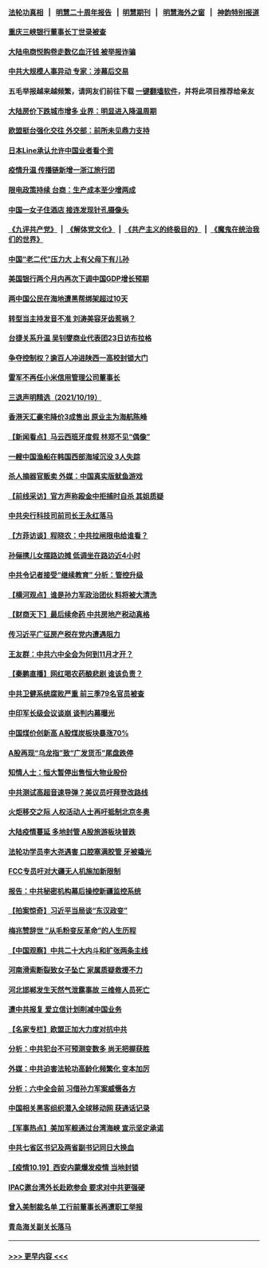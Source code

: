#### [法轮功真相](https://github.com/gfw-breaker/truth/blob/master/README.md?t=0) &nbsp;&nbsp;|&nbsp;&nbsp; [明慧二十周年报告](https://github.com/gfw-breaker/mh-reports/blob/master/README.md?t=0) &nbsp;&nbsp;|&nbsp;&nbsp;[明慧期刊](https://github.com/gfw-breaker/mh-qikan) &nbsp;&nbsp;|&nbsp;&nbsp; [明慧海外之窗](https://github.com/gfw-breaker/mh-news/blob/master/README.md?t=0) &nbsp;&nbsp;|&nbsp;&nbsp; [神韵特别报道](https://github.com/gfw-breaker/mh-news/blob/master/shenyun.md?t=0)
#### [重庆三峡银行董事长丁世录被查](../pages/nsc413/n13317264.md?t=10202001) 
#### [大陆电商悦购卷走数亿血汗钱 被举报诈骗](../pages/nsc413/n13317133.md?t=10202001) 
#### [中共大规模人事异动 专家：涉幕后交易](../pages/nsc413/n13317027.md?t=10202001) 
#### 五毛举报越来越频繁，请网友们前往下载 [一键翻墙软件](https://github.com/gfw-breaker/ssr-accounts)，并将此项目推荐给亲友
#### [大陆房价下跌城市增多 业界：明显进入降温周期](../pages/nsc413/n13317090.md?t=10202001) 
#### [欧盟挺台强化交往 外交部：前所未见鼎力支持](../pages/nsc413/n13317218.md?t=10202001) 
#### [日本Line承认允许中国业者看个资](../pages/nsc413/n13317144.md?t=10202001) 
#### [疫情升温 传播链新增一浙江旅行团](../pages/nsc413/n13317119.md?t=10202001) 
#### [限电政策持续 台商：生产成本至少增两成](../pages/nsc413/n13316669.md?t=10202001) 
#### [中国一女子住酒店 接连发现针孔摄像头](../pages/nsc413/n13316231.md?t=10202001) 
#### [《九评共产党》](https://github.com/begood0513/9ping.md/blob/master/README.md) &nbsp;|&nbsp; [《解体党文化》](../../../../jtdwh.md/blob/master/README.md)  &nbsp;|&nbsp; [《共产主义的终极目的》](../../../../gczydzjmd.md/blob/master/README.md) &nbsp;|&nbsp; [《魔鬼在统治我们的世界》](../../../../mgztzwmdsj.md/blob/master/README.md) 
#### [中国“老二代”压力大 上有父母下有儿孙](../pages/nsc413/n13316232.md?t=10202001) 
#### [美国银行两个月内再次下调中国GDP增长预期](../pages/nsc413/n13316739.md?t=10202001) 
#### [两中国公民在海地遭黑帮绑架超过10天](../pages/nsc413/n13316781.md?t=10202001) 
#### [转型当主持发音不准 刘涛美容牙齿惹祸？](../pages/nsc413/n13316241.md?t=10202001) 
#### [台捷关系升温 吴钊燮商业代表团23日访布拉格](../pages/nsc413/n13316380.md?t=10202001) 
#### [争夺控制权？逾百人冲进陕西一高校封锁大门](../pages/nsc413/n13316773.md?t=10202001) 
#### [雷军不再任小米信用管理公司董事长](../pages/nsc413/n13316525.md?t=10202001) 
#### [三退声明精选（2021/10/19）](../pages/nsc413/n13316676.md?t=10202001) 
#### [香港天汇豪宅降价3成售出 原业主为海航陈峰](../pages/nsc413/n13316277.md?t=10202001) 
#### [【新闻看点】马云西班牙度假 林郑不见“偶像”](../pages/nsc413/n13315446.md?t=10202001) 
#### [一艘中国渔船在韩国西部海域沉没 3人失踪](../pages/nsc413/n13316492.md?t=10202001) 
#### [杀人摘器官贩卖 外媒：中国真实版鱿鱼游戏](../pages/nsc413/n13316101.md?t=10202001) 
#### [【前线采访】官方声称殴金中拒捕时自杀 其姐质疑](../pages/nsc413/n13316445.md?t=10202001) 
#### [中共央行科技司前司长王永红落马](../pages/nsc413/n13316419.md?t=10202001) 
#### [【方菲访谈】程晓农：中共拉闸限电给谁看？](../pages/nsc413/n13315612.md?t=10202001) 
#### [孙俪携儿女摆路边摊 低调坐在路边近4小时](../pages/nsc413/n13315855.md?t=10202001) 
#### [中共令记者接受“继续教育” 分析：管控升级](../pages/nsc413/n13316066.md?t=10202001) 
#### [【横河观点】谁是孙力军政治团伙 料将被大清洗](../pages/nsc413/n13316078.md?t=10202001) 
#### [【财商天下】最后续命药 中共房地产税动真格](../pages/nsc413/n13315978.md?t=10202001) 
#### [传习近平广征房产税在党内遭遇阻力](../pages/nsc413/n13316010.md?t=10202001) 
#### [王友群：中共六中全会为何到11月才开？](../pages/nsc413/n13315769.md?t=10202001) 
#### [【秦鹏直播】网红喝农药酿悲剧 谁该负责？](../pages/nsc413/n13316029.md?t=10202001) 
#### [中共卫健系统腐败严重 前三季79名官员被查](../pages/nsc413/n13316038.md?t=10202001) 
#### [中印军长级会议谈崩 谈判内幕曝光](../pages/nsc413/n13316005.md?t=10202001) 
#### [中国煤价创新高 A股煤炭板块暴涨70%](../pages/nsc413/n13315909.md?t=10202001) 
#### [A股再现“乌龙指”致“广发货币”尾盘跌停](../pages/nsc413/n13315596.md?t=10202001) 
#### [知情人士：恒大暂停出售恒大物业股份](../pages/nsc413/n13315794.md?t=10202001) 
#### [中共测试高超音速导弹？美议员吁拜登改路线](../pages/nsc413/n13315711.md?t=10202001) 
#### [火炬移交之际 人权活动人士再吁抵制北京冬奥](../pages/nsc413/n13315538.md?t=10202001) 
#### [大陆疫情蔓延 多地封管 A股旅游板块普跌](../pages/nsc413/n13315760.md?t=10202001) 
#### [法轮功学员李大尧遇害 口腔塞满胶管 牙被撬光](../pages/nsc413/n13314991.md?t=10202001) 
#### [FCC专员吁对大疆无人机施加新限制](../pages/nsc413/n13315673.md?t=10202001) 
#### [报告：中共秘密机构幕后操控新疆监控系统](../pages/nsc413/n13315703.md?t=10202001) 
#### [【拍案惊奇】习近平当局谈“东汉政变”](../pages/nsc413/n13315394.md?t=10202001) 
#### [梅兆赞辞世 “从毛粉变反革命”的人生历程](../pages/nsc413/n13315418.md?t=10202001) 
#### [【中国观察】中共二十大内斗和扩张两条主线](../pages/nsc413/n13315551.md?t=10202001) 
#### [河南滑索断裂致女子坠亡 家属质疑救援不力](../pages/nsc413/n13315212.md?t=10202001) 
#### [河北邯郸发生天然气泄露事故 三维修人员死亡](../pages/nsc413/n13315360.md?t=10202001) 
#### [遭中共报复 爱立信计划削减中国业务](../pages/nsc413/n13315437.md?t=10202001) 
#### [【名家专栏】欧盟正加大力度对抗中共](../pages/nsc413/n13315239.md?t=10202001) 
#### [分析：中共犯台不可预测变数多 尚无把握获胜](../pages/nsc413/n13315085.md?t=10202001) 
#### [外媒：中共迫害法轮功高龄化频繁化 变本加厉](../pages/nsc413/n13314842.md?t=10202001) 
#### [分析：六中全会前 习借孙力军案威慑各方](../pages/nsc413/n13315040.md?t=10202001) 
#### [中国相关黑客组织潜入全球移动网 获通话记录](../pages/nsc413/n13315185.md?t=10202001) 
#### [【军事热点】美加军舰通过台湾海峡 宣示坚定承诺](../pages/nsc413/n13313078.md?t=10202001) 
#### [中共七省区书记及两省副书记同日大换血](../pages/nsc413/n13314815.md?t=10202001) 
#### [【疫情10.19】西安内蒙爆发疫情 当地封锁](../pages/nsc413/n13314635.md?t=10202001) 
#### [IPAC邀台湾外长赴欧参会 要求对中共更强硬](../pages/nsc413/n13314356.md?t=10202001) 
#### [曾入美制裁名单 工行前董事长再遭职工举报](../pages/nsc413/n13314929.md?t=10202001) 
#### [青岛海关副关长落马](../pages/nsc413/n13314931.md?t=10202001) 

----
#### [ >>> 更早内容 <<< ](../indexes/nsc413-earlier.md)
